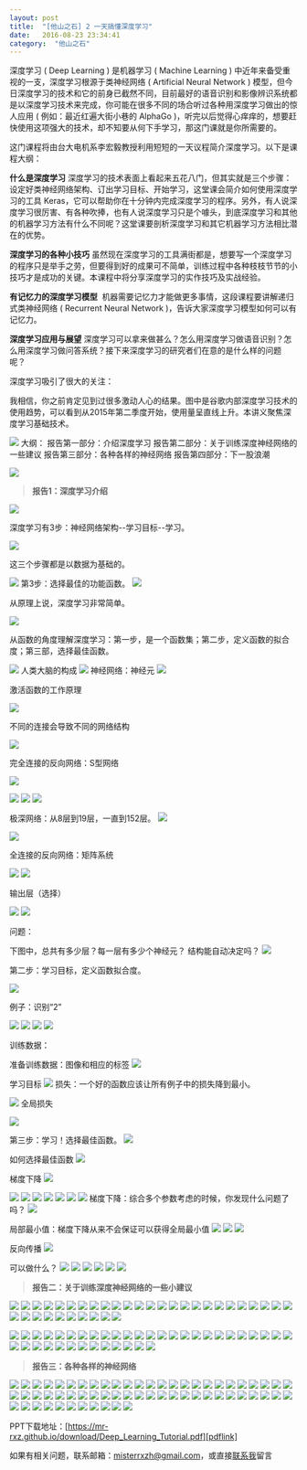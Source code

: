 ```yaml
---
layout: post
title:  "[他山之石] 2 一天搞懂深度学习"
date:   2016-08-23 23:34:41
category:  "他山之石"
---
```


深度学习 ( Deep Learning ) 是机器学习 ( Machine Learning ) 中近年来备受重视的一支，深度学习根源于类神经网络 ( Artificial Neural Network ) 模型，但今日深度学习的技术和它的前身已截然不同，目前最好的语音识别和影像辨识系统都是以深度学习技术来完成，你可能在很多不同的场合听过各种用深度学习做出的惊人应用 ( 例如：最近红遍大街小巷的 AlphaGo )，听完以后觉得心痒痒的，想要赶快使用这项强大的技术，却不知要从何下手学习，那这门课就是你所需要的。 

这门课程将由台大电机系李宏毅教授利用短短的一天议程简介深度学习。以下是课程大纲：

**什么是深度学习**
深度学习的技术表面上看起来五花八门，但其实就是三个步骤：设定好类神经网络架构、订出学习目标、开始学习，这堂课会简介如何使用深度学习的工具 Keras，它可以帮助你在十分钟内完成深度学习的程序。另外，有人说深度学习很厉害、有各种吹捧，也有人说深度学习只是个噱头，到底深度学习和其他的机器学习方法有什么不同呢？这堂课要剖析深度学习和其它机器学习方法相比潜在的优势。

**深度学习的各种小技巧**
虽然现在深度学习的工具满街都是，想要写一个深度学习的程序只是举手之劳，但要得到好的成果可不简单，训练过程中各种枝枝节节的小技巧才是成功的关键。本课程中将分享深度学习的实作技巧及实战经验。 

**有记忆力的深度学习模型** 
机器需要记忆力才能做更多事情，这段课程要讲解递归式类神经网络 ( Recurrent Neural Network )，告诉大家深度学习模型如何可以有记忆力。 

**深度学习应用与展望**
深度学习可以拿来做甚么？怎么用深度学习做语音识别？怎么用深度学习做问答系统？接下来深度学习的研究者们在意的是什么样的问题呢？ 

深度学习吸引了很大的关注：

我相信，你之前肯定见到过很多激动人心的结果。图中是谷歌内部深度学习技术的使用趋势，可以看到从2015年第二季度开始，使用量呈直线上升。本讲义聚焦深度学习基础技术。

![](http://upload-images.jianshu.io/upload_images/2730002-6ce61aad8771b9db?imageMogr2/auto-orient/strip%7CimageView2/2/w/1240)
大纲：
报告第一部分：介绍深度学习
报告第二部分：关于训练深度神经网络的一些建议
报告第三部分：各种各样的神经网络
报告第四部分：下一股浪潮

![](http://upload-images.jianshu.io/upload_images/2730002-9ba2e6f831520c6c?imageMogr2/auto-orient/strip%7CimageView2/2/w/1240)

> **报告1：深度学习介绍**

![](http://upload-images.jianshu.io/upload_images/2730002-891290b1eb201a3b?imageMogr2/auto-orient/strip%7CimageView2/2/w/1240)

深度学习有3步：神经网络架构--学习目标--学习。

![](http://upload-images.jianshu.io/upload_images/2730002-7b1e69a13b679e60?imageMogr2/auto-orient/strip%7CimageView2/2/w/1240)

这三个步骤都是以数据为基础的。

![](http://upload-images.jianshu.io/upload_images/2730002-ab67cc13bf5baaf3?imageMogr2/auto-orient/strip%7CimageView2/2/w/1240)
第3步：选择最佳的功能函数。
![](http://upload-images.jianshu.io/upload_images/2730002-9dd9a9a6dc09ebed?imageMogr2/auto-orient/strip%7CimageView2/2/w/1240)

从原理上说，深度学习非常简单。

![](http://upload-images.jianshu.io/upload_images/2730002-679e6fce6f629176?imageMogr2/auto-orient/strip%7CimageView2/2/w/1240)

从函数的角度理解深度学习：第一步，是一个函数集；第二步，定义函数的拟合度；第三部，选择最佳函数。

![](http://upload-images.jianshu.io/upload_images/2730002-3677ec78d9c6f4f5?imageMogr2/auto-orient/strip%7CimageView2/2/w/1240)
人类大脑的构成
![](http://upload-images.jianshu.io/upload_images/2730002-6c8527d331cc620a?imageMogr2/auto-orient/strip%7CimageView2/2/w/1240)
神经网络：神经元
![](http://upload-images.jianshu.io/upload_images/2730002-01462a5fe7fe48f6?imageMogr2/auto-orient/strip%7CimageView2/2/w/1240)

激活函数的工作原理

![](http://upload-images.jianshu.io/upload_images/2730002-8d37ee3921de1132?imageMogr2/auto-orient/strip%7CimageView2/2/w/1240)

不同的连接会导致不同的网络结构

![](http://upload-images.jianshu.io/upload_images/2730002-e6978694193a4b5f?imageMogr2/auto-orient/strip%7CimageView2/2/w/1240)

完全连接的反向网络：S型网络

![](http://upload-images.jianshu.io/upload_images/2730002-cfc43aee061d2431?imageMogr2/auto-orient/strip%7CimageView2/2/w/1240)

![](http://upload-images.jianshu.io/upload_images/2730002-25cd9c99ed046d9f?imageMogr2/auto-orient/strip%7CimageView2/2/w/1240)
![](http://upload-images.jianshu.io/upload_images/2730002-bc80091b2089a9f5?imageMogr2/auto-orient/strip%7CimageView2/2/w/1240)
![](http://upload-images.jianshu.io/upload_images/2730002-0bb0e6281f1b475f?imageMogr2/auto-orient/strip%7CimageView2/2/w/1240)

极深网络：从8层到19层，一直到152层。
![](http://upload-images.jianshu.io/upload_images/2730002-ebcca75021485b02?imageMogr2/auto-orient/strip%7CimageView2/2/w/1240)

![](http://upload-images.jianshu.io/upload_images/2730002-d53c9ea4a494c489?imageMogr2/auto-orient/strip%7CimageView2/2/w/1240)

全连接的反向网络：矩阵系统

![](http://upload-images.jianshu.io/upload_images/2730002-63ffa75642c20a69?imageMogr2/auto-orient/strip%7CimageView2/2/w/1240)
![](http://upload-images.jianshu.io/upload_images/2730002-a69501ce761eb12a?imageMogr2/auto-orient/strip%7CimageView2/2/w/1240)

输出层（选择）

![](http://upload-images.jianshu.io/upload_images/2730002-4d19c71c6a18516d?imageMogr2/auto-orient/strip%7CimageView2/2/w/1240)
![](http://upload-images.jianshu.io/upload_images/2730002-8624497bd45d7e3e?imageMogr2/auto-orient/strip%7CimageView2/2/w/1240)

问题：

下图中，总共有多少层？每一层有多少个神经元？
结构能自动决定吗？
![](http://upload-images.jianshu.io/upload_images/2730002-5562b2687f9d2b5e?imageMogr2/auto-orient/strip%7CimageView2/2/w/1240)

第二步：学习目标，定义函数拟合度。

![](http://upload-images.jianshu.io/upload_images/2730002-39535fd5cb512002?imageMogr2/auto-orient/strip%7CimageView2/2/w/1240)

例子：识别“2”

![](http://upload-images.jianshu.io/upload_images/2730002-ddd0af642f2fc0de?imageMogr2/auto-orient/strip%7CimageView2/2/w/1240)
![](http://upload-images.jianshu.io/upload_images/2730002-1a7d7432b44da061?imageMogr2/auto-orient/strip%7CimageView2/2/w/1240)
![](http://upload-images.jianshu.io/upload_images/2730002-d379c2c2f42e8d88?imageMogr2/auto-orient/strip%7CimageView2/2/w/1240)
![](http://upload-images.jianshu.io/upload_images/2730002-2a081ed902008f5d?imageMogr2/auto-orient/strip%7CimageView2/2/w/1240)

训练数据：

准备训练数据：图像和相应的标签
![](http://upload-images.jianshu.io/upload_images/2730002-98c28e089c577775?imageMogr2/auto-orient/strip%7CimageView2/2/w/1240)

学习目标
![](http://upload-images.jianshu.io/upload_images/2730002-9450825f35ddd118?imageMogr2/auto-orient/strip%7CimageView2/2/w/1240)
损失：一个好的函数应该让所有例子中的损失降到最小。

![](http://upload-images.jianshu.io/upload_images/2730002-e71b7ad36077094a?imageMogr2/auto-orient/strip%7CimageView2/2/w/1240)
全局损失

![](http://upload-images.jianshu.io/upload_images/2730002-4aba63ca06c50281?imageMogr2/auto-orient/strip%7CimageView2/2/w/1240)

第三步：学习！选择最佳函数。
![](http://upload-images.jianshu.io/upload_images/2730002-d7039196bc3a25c3?imageMogr2/auto-orient/strip%7CimageView2/2/w/1240)

如何选择最佳函数
![](http://upload-images.jianshu.io/upload_images/2730002-ddf0f4778cddbb8f?imageMogr2/auto-orient/strip%7CimageView2/2/w/1240)

梯度下降
![](http://upload-images.jianshu.io/upload_images/2730002-1a505f1f85c61761?imageMogr2/auto-orient/strip%7CimageView2/2/w/1240)

![](http://upload-images.jianshu.io/upload_images/2730002-d0e49b16f6df7695?imageMogr2/auto-orient/strip%7CimageView2/2/w/1240)
![](http://upload-images.jianshu.io/upload_images/2730002-68d6ad66392767b0?imageMogr2/auto-orient/strip%7CimageView2/2/w/1240)
![](http://upload-images.jianshu.io/upload_images/2730002-edb3c2fce3b60d1e?imageMogr2/auto-orient/strip%7CimageView2/2/w/1240)
![](http://upload-images.jianshu.io/upload_images/2730002-3c20f8e73fc4cffb?imageMogr2/auto-orient/strip%7CimageView2/2/w/1240)
![](http://upload-images.jianshu.io/upload_images/2730002-674eab8580187017?imageMogr2/auto-orient/strip%7CimageView2/2/w/1240)
![](http://upload-images.jianshu.io/upload_images/2730002-a05a2b12a358bba3?imageMogr2/auto-orient/strip%7CimageView2/2/w/1240)
![](http://upload-images.jianshu.io/upload_images/2730002-db626ada616a555c?imageMogr2/auto-orient/strip%7CimageView2/2/w/1240)
梯度下降：综合多个参数考虑的时候，你发现什么问题了吗？
![](http://upload-images.jianshu.io/upload_images/2730002-c6f43ee74979f2fa?imageMogr2/auto-orient/strip%7CimageView2/2/w/1240)

局部最小值：梯度下降从来不会保证可以获得全局最小值
![](http://upload-images.jianshu.io/upload_images/2730002-80e0e3fdc1346c83?imageMogr2/auto-orient/strip%7CimageView2/2/w/1240)
![](http://upload-images.jianshu.io/upload_images/2730002-e10757a5b963cf01?imageMogr2/auto-orient/strip%7CimageView2/2/w/1240)
![](http://upload-images.jianshu.io/upload_images/2730002-3dfed54fe6be816c?imageMogr2/auto-orient/strip%7CimageView2/2/w/1240)

反向传播
![](http://upload-images.jianshu.io/upload_images/2730002-55bb1fda457f8663?imageMogr2/auto-orient/strip%7CimageView2/2/w/1240)

可以做什么？
![](http://upload-images.jianshu.io/upload_images/2730002-a2a2b9578dfee82e?imageMogr2/auto-orient/strip%7CimageView2/2/w/1240)
![](http://upload-images.jianshu.io/upload_images/2730002-7b3b205b053a3de7?imageMogr2/auto-orient/strip%7CimageView2/2/w/1240)
![](http://upload-images.jianshu.io/upload_images/2730002-8bbc31adc6424bbf?imageMogr2/auto-orient/strip%7CimageView2/2/w/1240)
![](http://upload-images.jianshu.io/upload_images/2730002-1faed3686dc042af?imageMogr2/auto-orient/strip%7CimageView2/2/w/1240)
![](http://upload-images.jianshu.io/upload_images/2730002-d7db96e3992a62ec?imageMogr2/auto-orient/strip%7CimageView2/2/w/1240)
![](http://upload-images.jianshu.io/upload_images/2730002-fdba1b57e20d4572?imageMogr2/auto-orient/strip%7CimageView2/2/w/1240)

> **报告二：关于训练深度神经网络的一些小建议**

![](http://upload-images.jianshu.io/upload_images/2730002-b972e49e5849725b?imageMogr2/auto-orient/strip%7CimageView2/2/w/1240)
![](http://upload-images.jianshu.io/upload_images/2730002-42b32887608b6ac3?imageMogr2/auto-orient/strip%7CimageView2/2/w/1240)
![](http://upload-images.jianshu.io/upload_images/2730002-8bef974a59c0ee20?imageMogr2/auto-orient/strip%7CimageView2/2/w/1240)
![](http://upload-images.jianshu.io/upload_images/2730002-88798931fcb84bab?imageMogr2/auto-orient/strip%7CimageView2/2/w/1240)
![](http://upload-images.jianshu.io/upload_images/2730002-afb2f77c5afdf01c?imageMogr2/auto-orient/strip%7CimageView2/2/w/1240)
![](http://upload-images.jianshu.io/upload_images/2730002-f2bbf4901a367e1b?imageMogr2/auto-orient/strip%7CimageView2/2/w/1240)
![](http://upload-images.jianshu.io/upload_images/2730002-2de2b56dcaab6734?imageMogr2/auto-orient/strip%7CimageView2/2/w/1240)
![](http://upload-images.jianshu.io/upload_images/2730002-a6e29023ac718880?imageMogr2/auto-orient/strip%7CimageView2/2/w/1240)
![](http://upload-images.jianshu.io/upload_images/2730002-266dfb18f829f390?imageMogr2/auto-orient/strip%7CimageView2/2/w/1240)
![](http://upload-images.jianshu.io/upload_images/2730002-12b13faf1e3f3659?imageMogr2/auto-orient/strip%7CimageView2/2/w/1240)
![](http://upload-images.jianshu.io/upload_images/2730002-3635761391c35b66?imageMogr2/auto-orient/strip%7CimageView2/2/w/1240)
![](http://upload-images.jianshu.io/upload_images/2730002-13578b9948641a76?imageMogr2/auto-orient/strip%7CimageView2/2/w/1240)
![](http://upload-images.jianshu.io/upload_images/2730002-12c6544773c37095?imageMogr2/auto-orient/strip%7CimageView2/2/w/1240)
![](http://upload-images.jianshu.io/upload_images/2730002-f2a3f4db991e7af6?imageMogr2/auto-orient/strip%7CimageView2/2/w/1240)
![](http://upload-images.jianshu.io/upload_images/2730002-60ea96c6f7bb4db9?imageMogr2/auto-orient/strip%7CimageView2/2/w/1240)
![](http://upload-images.jianshu.io/upload_images/2730002-2ecb42bbe2629920?imageMogr2/auto-orient/strip%7CimageView2/2/w/1240)
![](http://upload-images.jianshu.io/upload_images/2730002-9f7658e9da64d451?imageMogr2/auto-orient/strip%7CimageView2/2/w/1240)
![](http://upload-images.jianshu.io/upload_images/2730002-2b88ed329aba7be9?imageMogr2/auto-orient/strip%7CimageView2/2/w/1240)
![](http://upload-images.jianshu.io/upload_images/2730002-6cb4b5e5792d4849?imageMogr2/auto-orient/strip%7CimageView2/2/w/1240)
![](http://upload-images.jianshu.io/upload_images/2730002-c22bbb32c4ccf8b7?imageMogr2/auto-orient/strip%7CimageView2/2/w/1240)
![](http://upload-images.jianshu.io/upload_images/2730002-35c71feb6076853c?imageMogr2/auto-orient/strip%7CimageView2/2/w/1240)
![](http://upload-images.jianshu.io/upload_images/2730002-7591d02b8ec568b6?imageMogr2/auto-orient/strip%7CimageView2/2/w/1240)
![](http://upload-images.jianshu.io/upload_images/2730002-4f059af2bd606047?imageMogr2/auto-orient/strip%7CimageView2/2/w/1240)
![](http://upload-images.jianshu.io/upload_images/2730002-62c1ca1b85fb75e7?imageMogr2/auto-orient/strip%7CimageView2/2/w/1240)
![](http://upload-images.jianshu.io/upload_images/2730002-3774d7a8cf0c3b7e?imageMogr2/auto-orient/strip%7CimageView2/2/w/1240)
![](http://upload-images.jianshu.io/upload_images/2730002-72a1010216fb783d?imageMogr2/auto-orient/strip%7CimageView2/2/w/1240)
![](http://upload-images.jianshu.io/upload_images/2730002-5c6e168f963507b7?imageMogr2/auto-orient/strip%7CimageView2/2/w/1240)
![](http://upload-images.jianshu.io/upload_images/2730002-436d0bd6d6d6903b?imageMogr2/auto-orient/strip%7CimageView2/2/w/1240)
![](http://upload-images.jianshu.io/upload_images/2730002-f380a9231a68ef81?imageMogr2/auto-orient/strip%7CimageView2/2/w/1240)
![](http://upload-images.jianshu.io/upload_images/2730002-9fd2fd096163c2b5?imageMogr2/auto-orient/strip%7CimageView2/2/w/1240)
![](http://upload-images.jianshu.io/upload_images/2730002-e305535639ea20d7?imageMogr2/auto-orient/strip%7CimageView2/2/w/1240)
![](http://upload-images.jianshu.io/upload_images/2730002-29bf53d44dbef946?imageMogr2/auto-orient/strip%7CimageView2/2/w/1240)
![](http://upload-images.jianshu.io/upload_images/2730002-c7960963dac94a82?imageMogr2/auto-orient/strip%7CimageView2/2/w/1240)
![](http://upload-images.jianshu.io/upload_images/2730002-acbb03eeee7ded29?imageMogr2/auto-orient/strip%7CimageView2/2/w/1240)
![](http://upload-images.jianshu.io/upload_images/2730002-bfb781061a5313f3?imageMogr2/auto-orient/strip%7CimageView2/2/w/1240)

![](http://upload-images.jianshu.io/upload_images/2730002-9d7348e0f7807a31?imageMogr2/auto-orient/strip%7CimageView2/2/w/1240)
![](http://upload-images.jianshu.io/upload_images/2730002-d595161618ecda0e?imageMogr2/auto-orient/strip%7CimageView2/2/w/1240)
![](http://upload-images.jianshu.io/upload_images/2730002-911cbd5bcbe8dcda?imageMogr2/auto-orient/strip%7CimageView2/2/w/1240)
![](http://upload-images.jianshu.io/upload_images/2730002-607d7d2ecf71754d?imageMogr2/auto-orient/strip%7CimageView2/2/w/1240)
![](http://upload-images.jianshu.io/upload_images/2730002-7ff9fbb7d5eda02d?imageMogr2/auto-orient/strip%7CimageView2/2/w/1240)
![](http://upload-images.jianshu.io/upload_images/2730002-f8dbf0d4d0ac2fe1?imageMogr2/auto-orient/strip%7CimageView2/2/w/1240)
![](http://upload-images.jianshu.io/upload_images/2730002-a925c8a2873d8db0?imageMogr2/auto-orient/strip%7CimageView2/2/w/1240)
![](http://upload-images.jianshu.io/upload_images/2730002-86bbec0b4264ea5c?imageMogr2/auto-orient/strip%7CimageView2/2/w/1240)
![](http://upload-images.jianshu.io/upload_images/2730002-9504a1fcad05a655?imageMogr2/auto-orient/strip%7CimageView2/2/w/1240)
![](http://upload-images.jianshu.io/upload_images/2730002-c95d13ccb5421630?imageMogr2/auto-orient/strip%7CimageView2/2/w/1240)
![](http://upload-images.jianshu.io/upload_images/2730002-717d477eb870b449?imageMogr2/auto-orient/strip%7CimageView2/2/w/1240)
![](http://upload-images.jianshu.io/upload_images/2730002-91f9d60c2f92acbb?imageMogr2/auto-orient/strip%7CimageView2/2/w/1240)
![](http://upload-images.jianshu.io/upload_images/2730002-34f76a7065c96189?imageMogr2/auto-orient/strip%7CimageView2/2/w/1240)
![](http://upload-images.jianshu.io/upload_images/2730002-3d1ebfc158bd9c2e?imageMogr2/auto-orient/strip%7CimageView2/2/w/1240)
![](http://upload-images.jianshu.io/upload_images/2730002-b6fca45e7be419b9?imageMogr2/auto-orient/strip%7CimageView2/2/w/1240)
![](http://upload-images.jianshu.io/upload_images/2730002-d79054b8ee0b735a?imageMogr2/auto-orient/strip%7CimageView2/2/w/1240)
![](http://upload-images.jianshu.io/upload_images/2730002-fd9d57d2bd1cc1d7?imageMogr2/auto-orient/strip%7CimageView2/2/w/1240)
![](http://upload-images.jianshu.io/upload_images/2730002-66cb6e4bd7085e86?imageMogr2/auto-orient/strip%7CimageView2/2/w/1240)
![](http://upload-images.jianshu.io/upload_images/2730002-c1cf24c6278108c0?imageMogr2/auto-orient/strip%7CimageView2/2/w/1240)
![](http://upload-images.jianshu.io/upload_images/2730002-a489bdc1241e0143?imageMogr2/auto-orient/strip%7CimageView2/2/w/1240)
![](http://upload-images.jianshu.io/upload_images/2730002-21792d12b7c391db?imageMogr2/auto-orient/strip%7CimageView2/2/w/1240)
![](http://upload-images.jianshu.io/upload_images/2730002-19ac5982eddcda11?imageMogr2/auto-orient/strip%7CimageView2/2/w/1240)
![](http://upload-images.jianshu.io/upload_images/2730002-1f33504ca0eae82a?imageMogr2/auto-orient/strip%7CimageView2/2/w/1240)
![](http://upload-images.jianshu.io/upload_images/2730002-5104bb49f2ceca03?imageMogr2/auto-orient/strip%7CimageView2/2/w/1240)
![](http://upload-images.jianshu.io/upload_images/2730002-5dc3062e5062b709?imageMogr2/auto-orient/strip%7CimageView2/2/w/1240)
![](http://upload-images.jianshu.io/upload_images/2730002-79d0fb5857c4f9cf?imageMogr2/auto-orient/strip%7CimageView2/2/w/1240)
![](http://upload-images.jianshu.io/upload_images/2730002-1dbc5562ca0c683c?imageMogr2/auto-orient/strip%7CimageView2/2/w/1240)
![](http://upload-images.jianshu.io/upload_images/2730002-c415fa71e1836240?imageMogr2/auto-orient/strip%7CimageView2/2/w/1240)
![](http://upload-images.jianshu.io/upload_images/2730002-e75a05ebba9ec73f?imageMogr2/auto-orient/strip%7CimageView2/2/w/1240)
![](http://upload-images.jianshu.io/upload_images/2730002-beb3df890cd177c3?imageMogr2/auto-orient/strip%7CimageView2/2/w/1240)
![](http://upload-images.jianshu.io/upload_images/2730002-406540b5c9f5ca13?imageMogr2/auto-orient/strip%7CimageView2/2/w/1240)
![](http://upload-images.jianshu.io/upload_images/2730002-f52a584b48ce3e68?imageMogr2/auto-orient/strip%7CimageView2/2/w/1240)
![](http://upload-images.jianshu.io/upload_images/2730002-ac60b34d8800be89?imageMogr2/auto-orient/strip%7CimageView2/2/w/1240)
![](http://upload-images.jianshu.io/upload_images/2730002-6275b0518ef31682?imageMogr2/auto-orient/strip%7CimageView2/2/w/1240)
![](http://upload-images.jianshu.io/upload_images/2730002-3d85c12b04fdb7c6?imageMogr2/auto-orient/strip%7CimageView2/2/w/1240)
![](http://upload-images.jianshu.io/upload_images/2730002-f6981eb682fc8a00?imageMogr2/auto-orient/strip%7CimageView2/2/w/1240)
![](http://upload-images.jianshu.io/upload_images/2730002-75375dbd43b9ce30?imageMogr2/auto-orient/strip%7CimageView2/2/w/1240)
![](http://upload-images.jianshu.io/upload_images/2730002-d757946ad7738905?imageMogr2/auto-orient/strip%7CimageView2/2/w/1240)

> **报告三：各种各样的神经网络**

![](http://upload-images.jianshu.io/upload_images/2730002-f00216051c74157c?imageMogr2/auto-orient/strip%7CimageView2/2/w/1240)
![](http://upload-images.jianshu.io/upload_images/2730002-dfd9b4c69aa87fab?imageMogr2/auto-orient/strip%7CimageView2/2/w/1240)
![](http://upload-images.jianshu.io/upload_images/2730002-464d6c0198ecaed9?imageMogr2/auto-orient/strip%7CimageView2/2/w/1240)
![](http://upload-images.jianshu.io/upload_images/2730002-bfe96ecb510c715d?imageMogr2/auto-orient/strip%7CimageView2/2/w/1240)
![](http://upload-images.jianshu.io/upload_images/2730002-b66dc972df5d8ce6?imageMogr2/auto-orient/strip%7CimageView2/2/w/1240)
![](http://upload-images.jianshu.io/upload_images/2730002-5b74249c27b1d0f2?imageMogr2/auto-orient/strip%7CimageView2/2/w/1240)
![](http://upload-images.jianshu.io/upload_images/2730002-3584c6586cb85091?imageMogr2/auto-orient/strip%7CimageView2/2/w/1240)
![](http://upload-images.jianshu.io/upload_images/2730002-ef5a98638fc22cdb?imageMogr2/auto-orient/strip%7CimageView2/2/w/1240)
![](http://upload-images.jianshu.io/upload_images/2730002-185743e0ac8558df?imageMogr2/auto-orient/strip%7CimageView2/2/w/1240)
![](http://upload-images.jianshu.io/upload_images/2730002-eb5f5a189ccbbf8c?imageMogr2/auto-orient/strip%7CimageView2/2/w/1240)
![](http://upload-images.jianshu.io/upload_images/2730002-8619805c19bb1fec?imageMogr2/auto-orient/strip%7CimageView2/2/w/1240)
![](http://upload-images.jianshu.io/upload_images/2730002-e87c5865e272a620?imageMogr2/auto-orient/strip%7CimageView2/2/w/1240)
![](http://upload-images.jianshu.io/upload_images/2730002-44c2f3ad575f283f?imageMogr2/auto-orient/strip%7CimageView2/2/w/1240)
![](http://upload-images.jianshu.io/upload_images/2730002-1f5e1f383626b9ef?imageMogr2/auto-orient/strip%7CimageView2/2/w/1240)
![](http://upload-images.jianshu.io/upload_images/2730002-915c2b2102df5bac?imageMogr2/auto-orient/strip%7CimageView2/2/w/1240)
![](http://upload-images.jianshu.io/upload_images/2730002-2db668db6dec28c8?imageMogr2/auto-orient/strip%7CimageView2/2/w/1240)
![](http://upload-images.jianshu.io/upload_images/2730002-005d373ef13a1502?imageMogr2/auto-orient/strip%7CimageView2/2/w/1240)
![](http://upload-images.jianshu.io/upload_images/2730002-c5f4291bd4d4a30d?imageMogr2/auto-orient/strip%7CimageView2/2/w/1240)
![](http://upload-images.jianshu.io/upload_images/2730002-a0aa9ce068d70ca4?imageMogr2/auto-orient/strip%7CimageView2/2/w/1240)
![](http://upload-images.jianshu.io/upload_images/2730002-41ebea7334f1df1a?imageMogr2/auto-orient/strip%7CimageView2/2/w/1240)
![](http://upload-images.jianshu.io/upload_images/2730002-2266654fc9610a93?imageMogr2/auto-orient/strip%7CimageView2/2/w/1240)
![](http://upload-images.jianshu.io/upload_images/2730002-12ea93126fe43e11?imageMogr2/auto-orient/strip%7CimageView2/2/w/1240)
![](http://upload-images.jianshu.io/upload_images/2730002-de40455b8aa406b4?imageMogr2/auto-orient/strip%7CimageView2/2/w/1240)
![](http://upload-images.jianshu.io/upload_images/2730002-7287fd77638e1af3?imageMogr2/auto-orient/strip%7CimageView2/2/w/1240)
![](http://upload-images.jianshu.io/upload_images/2730002-b935757f7fd93621?imageMogr2/auto-orient/strip%7CimageView2/2/w/1240)
![](http://upload-images.jianshu.io/upload_images/2730002-6abfc1bf82d7b18c?imageMogr2/auto-orient/strip%7CimageView2/2/w/1240)
![](http://upload-images.jianshu.io/upload_images/2730002-9b6f7566d26a7ecb?imageMogr2/auto-orient/strip%7CimageView2/2/w/1240)
![](http://upload-images.jianshu.io/upload_images/2730002-80f2b78ca10b8fc6?imageMogr2/auto-orient/strip%7CimageView2/2/w/1240)
![](http://upload-images.jianshu.io/upload_images/2730002-6a65023ac8b08574?imageMogr2/auto-orient/strip%7CimageView2/2/w/1240)
![](http://upload-images.jianshu.io/upload_images/2730002-2c16882d22879dad?imageMogr2/auto-orient/strip%7CimageView2/2/w/1240)
![](http://upload-images.jianshu.io/upload_images/2730002-b72e75882869ff48?imageMogr2/auto-orient/strip%7CimageView2/2/w/1240)
![](http://upload-images.jianshu.io/upload_images/2730002-343cee95ef6089eb?imageMogr2/auto-orient/strip%7CimageView2/2/w/1240)
![](http://upload-images.jianshu.io/upload_images/2730002-8bec25dc80510c95?imageMogr2/auto-orient/strip%7CimageView2/2/w/1240)
![](http://upload-images.jianshu.io/upload_images/2730002-147004ddff034895?imageMogr2/auto-orient/strip%7CimageView2/2/w/1240)
![](http://upload-images.jianshu.io/upload_images/2730002-e3ed2a70bb906ec0?imageMogr2/auto-orient/strip%7CimageView2/2/w/1240)
![](http://upload-images.jianshu.io/upload_images/2730002-6d1c1171ecd34001?imageMogr2/auto-orient/strip%7CimageView2/2/w/1240)
![](http://upload-images.jianshu.io/upload_images/2730002-6aa8bb267a079909?imageMogr2/auto-orient/strip%7CimageView2/2/w/1240)
![](http://upload-images.jianshu.io/upload_images/2730002-91a7c17c529f1a6f?imageMogr2/auto-orient/strip%7CimageView2/2/w/1240)
![](http://upload-images.jianshu.io/upload_images/2730002-5502b738bbe27fe7?imageMogr2/auto-orient/strip%7CimageView2/2/w/1240)
![](http://upload-images.jianshu.io/upload_images/2730002-60e41f88e0205728?imageMogr2/auto-orient/strip%7CimageView2/2/w/1240)
![](http://upload-images.jianshu.io/upload_images/2730002-478eb9c51591f8dc?imageMogr2/auto-orient/strip%7CimageView2/2/w/1240)
![](http://upload-images.jianshu.io/upload_images/2730002-dc831d50108e8b65?imageMogr2/auto-orient/strip%7CimageView2/2/w/1240)
![](http://upload-images.jianshu.io/upload_images/2730002-222becef554874d0?imageMogr2/auto-orient/strip%7CimageView2/2/w/1240)
![](http://upload-images.jianshu.io/upload_images/2730002-6d3f79ecae6b2421?imageMogr2/auto-orient/strip%7CimageView2/2/w/1240)
![](http://upload-images.jianshu.io/upload_images/2730002-d22c7cb5e236c415?imageMogr2/auto-orient/strip%7CimageView2/2/w/1240)
![](http://upload-images.jianshu.io/upload_images/2730002-f6e9158c12ee4741?imageMogr2/auto-orient/strip%7CimageView2/2/w/1240)
![](http://upload-images.jianshu.io/upload_images/2730002-40231875a669db8f?imageMogr2/auto-orient/strip%7CimageView2/2/w/1240)
![](http://upload-images.jianshu.io/upload_images/2730002-a114bfade3890069?imageMogr2/auto-orient/strip%7CimageView2/2/w/1240)
![](http://upload-images.jianshu.io/upload_images/2730002-aaeddc26395ab97c?imageMogr2/auto-orient/strip%7CimageView2/2/w/1240)
![](http://upload-images.jianshu.io/upload_images/2730002-ab0e4c3decd73297?imageMogr2/auto-orient/strip%7CimageView2/2/w/1240)
![](http://upload-images.jianshu.io/upload_images/2730002-8aec44819617f826?imageMogr2/auto-orient/strip%7CimageView2/2/w/1240)
![](http://upload-images.jianshu.io/upload_images/2730002-eecc9a049660595c?imageMogr2/auto-orient/strip%7CimageView2/2/w/1240)
![](http://upload-images.jianshu.io/upload_images/2730002-cb614b060f04fe3c?imageMogr2/auto-orient/strip%7CimageView2/2/w/1240)
![](http://upload-images.jianshu.io/upload_images/2730002-e5dc5042e9461471?imageMogr2/auto-orient/strip%7CimageView2/2/w/1240)
![](http://upload-images.jianshu.io/upload_images/2730002-554de065801daaf3?imageMogr2/auto-orient/strip%7CimageView2/2/w/1240)
![](http://upload-images.jianshu.io/upload_images/2730002-6825559e5c8a4569?imageMogr2/auto-orient/strip%7CimageView2/2/w/1240)
![](http://upload-images.jianshu.io/upload_images/2730002-7fc47805c4a4466f?imageMogr2/auto-orient/strip%7CimageView2/2/w/1240)
![](http://upload-images.jianshu.io/upload_images/2730002-317a90d6940fa453?imageMogr2/auto-orient/strip%7CimageView2/2/w/1240)
![](http://upload-images.jianshu.io/upload_images/2730002-490ab94e7c7eabc5?imageMogr2/auto-orient/strip%7CimageView2/2/w/1240)
![](http://upload-images.jianshu.io/upload_images/2730002-1550d7c5348373f1?imageMogr2/auto-orient/strip%7CimageView2/2/w/1240)
![](http://upload-images.jianshu.io/upload_images/2730002-181d031f41749e8e?imageMogr2/auto-orient/strip%7CimageView2/2/w/1240)


PPT下载地址：[https://mr-rxz.github.io/download/Deep_Learning_Tutorial.pdf][pdflink]

如果有相关问题，联系邮箱：misterrxzh@gmail.com，或直接[联系我][联系我]留言

[联系我]:  https://mr-rxz.github.io/contact.html
[pdflink]: https://mr-rxz.github.io/download/Deep_Learning_Tutorial.pdf

